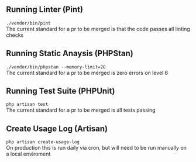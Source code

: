 ## Running Linter (Pint)
`./vendor/bin/pint`  
The current standard for a pr to be merged is that the code passes all linting checks

## Running Static Anaysis (PHPStan)
`./vendor/bin/phpstan --memory-limit=2G`  
The current standard for a pr to be merged is zero errors on level 6

## Running Test Suite (PHPUnit)
`php artisan test`  
The current standard for a pr to be merged is all tests passing

## Create Usage Log (Artisan)
`php artisan create-usage-log`  
On production this is run daily via cron, but will need to be run manually on a local enviroment